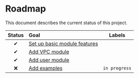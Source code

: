 # Roadmap

This document describes the current status of this project.


| Status | Goal | Labels | 
| :---: | :--- | --- | 
| ✔ | [Set up basic module features]() || 
| ✔ | [Add VPC module]() || 
| ✔ | [Add user module]() ||
| ❌ | [Add examples]() |`in progress`|
